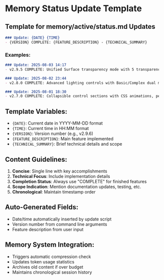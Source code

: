 # Memory Status Update Template

## Template for memory/active/status.md Updates

```markdown
### Update: {DATE} {TIME}
- {VERSION} COMPLETE: {FEATURE_DESCRIPTION} - {TECHNICAL_SUMMARY}
```

### Examples:

```markdown
### Update: 2025-08-03 14:17
- v2.9.5 COMPLETE: Unified Surface transparency mode with 5 transparency options, fixed opacity range 1.0→0.0, optimized for high-poly models, updated all documentation

### Update: 2025-08-02 23:44
- v2.8.0 COMPLETE: Advanced lighting controls with Basic/Complex dual modes, vertical sliders, light pad positioning, compact design implementation

### Update: 2025-08-01 18:30
- v2.7.0 COMPLETE: Collapsible control sections with CSS animations, persistent state, accessibility features, comprehensive UI reorganization
```

## Template Variables:
- `{DATE}`: Current date in YYYY-MM-DD format
- `{TIME}`: Current time in HH:MM format
- `{VERSION}`: Version number (e.g., v2.9.6)
- `{FEATURE_DESCRIPTION}`: Main feature implemented
- `{TECHNICAL_SUMMARY}`: Brief technical details and scope

## Content Guidelines:
1. **Concise**: Single line with key accomplishments
2. **Technical Focus**: Include implementation details
3. **Completion Status**: Always use "COMPLETE" for finished features
4. **Scope Indication**: Mention documentation updates, testing, etc.
5. **Chronological**: Maintain timestamp order

## Auto-Generated Fields:
- Date/time automatically inserted by update script
- Version number from command line arguments
- Feature description from user input

## Memory System Integration:
- Triggers automatic compression check
- Updates token usage statistics
- Archives old content if over budget
- Maintains chronological session history